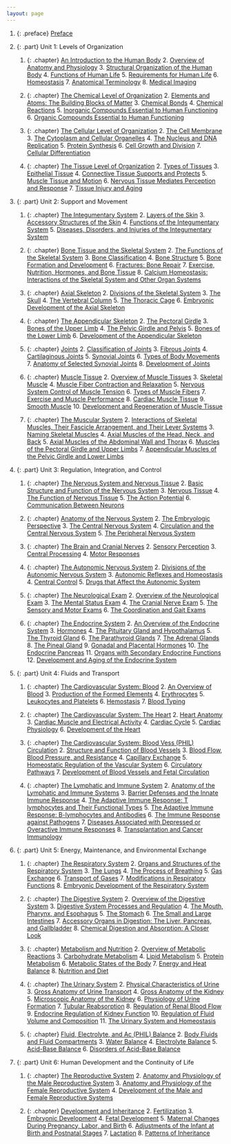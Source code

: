 ```yaml
---
layout: page
---
```


1.  {: .preface} [Preface](contents/m46844.md)
2.  {: .part} Unit 1: Levels of Organization
    1.  {: .chapter} [An Introduction to the Human Body](contents/m45981.md)
        2. [Overview of Anatomy and Physiology](contents/m45983.md)
        3. [Structural Organization of the Human Body](contents/m45985.md)
        4. [Functions of Human Life](contents/m45986.md)
        5. [Requirements for Human Life](contents/m45988.md)
        6. [Homeostasis](contents/m45989.md)
        7. [Anatomical Terminology](contents/m45990.md)
        8. [Medical Imaging](contents/m45991.md)

    2.  {: .chapter} [The Chemical Level of Organization](contents/m45996.md)
        2. [Elements and Atoms: The Building Blocks of Matter](contents/m45998.md)
        3. [Chemical Bonds](contents/m46000.md)
        4. [Chemical Reactions](contents/m46004.md)
        5. [Inorganic Compounds Essential to Human Functioning](contents/m46006.md)
        6. [Organic Compounds Essential to Human Functioning](contents/m46008.md)

    3.  {: .chapter} [The Cellular Level of Organization](contents/m46016.md)
        2. [The Cell Membrane](contents/m46021.md)
        3. [The Cytoplasm and Cellular Organelles](contents/m46023.md)
        4. [The Nucleus and DNA Replication](contents/m46073.md)
        5. [Protein Synthesis](contents/m46032.md)
        6. [Cell Growth and Division](contents/m46034.md)
        7. [Cellular Differentiation](contents/m46036.md)

    4.  {: .chapter} [The Tissue Level of Organization](contents/m46045.md)
        2. [Types of Tissues](contents/m46046.md)
        3. [Epithelial Tissue](contents/m46048.md)
        4. [Connective Tissue Supports and Protects](contents/m46049.md)
        5. [Muscle Tissue and Motion](contents/m46055.md)
        6. [Nervous Tissue Mediates Perception and Response](contents/m46057.md)
        7. [Tissue Injury and Aging](contents/m46058.md)

3.  {: .part} Unit 2: Support and Movement
    1.  {: .chapter} [The Integumentary System](contents/m46059.md)
        2. [Layers of the Skin](contents/m46060.md)
        3. [Accessory Structures of the Skin](contents/m46062.md)
        4. [Functions of the Integumentary System](contents/m46064.md)
        5. [Diseases, Disorders, and Injuries of the Integumentary System](../.md.xh.md)

    2.  {: .chapter} [Bone Tissue and the Skeletal System](contents/m46290.md)
        2. [The Functions of the Skeletal System](contents/m46341.md)
        3. [Bone Classification](contents/m46282.md)
        4. [Bone Structure](contents/m46281.md)
        5. [Bone Formation and Development](contents/m46301.md)
        6. [Fractures: Bone Repair](contents/m46342.md)
        7. [Exercise, Nutrition, Hormones, and Bone Tissue](contents/m46305.md)
        8. [Calcium Homeostasis: Interactions of the Skeletal System and Other Organ Systems](contents/m46295.md)

    3.  {: .chapter} [Axial Skeleton](contents/m46347.md)
        2. [Divisions of the Skeletal System](contents/m46344.md)
        3. [The Skull](contents/m46355.md)
        4. [The Vertebral Column](contents/m46352.md)
        5. [The Thoracic Cage](contents/m46350.md)
        6. [Embryonic Development of the Axial Skeleton](contents/m46348.md)

    4.  {: .chapter} [The Appendicular Skeleton](contents/m46370.md)
        2. [The Pectoral Girdle](contents/m46374.md)
        3. [Bones of the Upper Limb](contents/m46368.md)
        4. [The Pelvic Girdle and Pelvis](contents/m46375.md)
        5. [Bones of the Lower Limb](contents/m46364.md)
        6. [Development of the Appendicular Skeleton](contents/m46376.md)

    5.  {: .chapter} [Joints](contents/m46402.md)
        2. [Classification of Joints](contents/m46383.md)
        3. [Fibrous Joints](contents/m46403.md)
        4. [Cartilaginous Joints](contents/m46381.md)
        5. [Synovial Joints](contents/m46394.md)
        6. [Types of Body Movements](contents/m46398.md)
        7. [Anatomy of Selected Synovial Joints](contents/m46377.md)
        8. [Development of Joints](contents/m46388.md)

    6.  {: .chapter} [Muscle Tissue](contents/m46450.md)
        2. [Overview of Muscle Tissues](contents/m46473.md)
        3. [Skeletal Muscle](contents/m46476.md)
        4. [Muscle Fiber Contraction and Relaxation](contents/m46447.md)
        5. [Nervous System Control of Muscle Tension](contents/m46470.md)
        6. [Types of Muscle Fibers](contents/m46480.md)
        7. [Exercise and Muscle Performance](contents/m46438.md)
        8. [Cardiac Muscle Tissue](contents/m46404.md)
        9. [Smooth Muscle](contents/m46478.md)
        10. [Development and Regeneration of Muscle Tissue](contents/m46407.md)

    7.  {: .chapter} [The Muscular System](contents/m46492.md)
        2. [Interactions of Skeletal Muscles, Their Fascicle Arrangement, and Their Lever Systems](contents/m46487.md)
        3. [Naming Skeletal Muscles](contents/m46498.md)
        4. [Axial Muscles of the Head, Neck, and Back](contents/m46484.md)
        5. [Axial Muscles of the Abdominal Wall and Thorax](contents/m46485.md)
        6. [Muscles of the Pectoral Girdle and Upper Limbs](contents/m46495.md)
        7. [Appendicular Muscles of the Pelvic Girdle and Lower Limbs](contents/m46482.md)

4.  {: .part} Unit 3: Regulation, Integration, and Control
    1.  {: .chapter} [The Nervous System and Nervous Tissue](contents/m46504.md)
        2. [Basic Structure and Function of the Nervous System](contents/m46500.md)
        3. [Nervous Tissue](contents/m46509.md)
        4. [The Function of Nervous Tissue](contents/m46531.md)
        5. [The Action Potential](contents/m46526.md)
        6. [Communication Between Neurons](contents/m46503.md)

    2.  {: .chapter} [Anatomy of the Nervous System](contents/m46528.md)
        2. [The Embryologic Perspective](contents/m46535.md)
        3. [The Central Nervous System](contents/m46533.md)
        4. [Circulation and the Central Nervous System](contents/m46719.md)
        5. [The Peripheral Nervous System](contents/m46553.md)

    3.  {: .chapter} [The Brain and Cranial Nerves](contents/m46561.md)
        2. [Sensory Perception](contents/m46577.md)
        3. [Central Processing](contents/m46557.md)
        4. [Motor Responses](contents/m46574.md)

    4.  {: .chapter} [The Autonomic Nervous System](contents/m46590.md)
        2. [Divisions of the Autonomic Nervous System](contents/m46582.md)
        3. [Autonomic Reflexes and Homeostasis](contents/m46579.md)
        4. [Central Control](contents/m46581.md)
        5. [Drugs that Affect the Autonomic System](contents/m46587.md)

    5.  {: .chapter} [The Neurological Exam](contents/m46593.md)
        2. [Overview of the Neurological Exam](contents/m46594.md)
        3. [The Mental Status Exam](contents/m46650.md)
        4. [The Cranial Nerve Exam](contents/m46607.md)
        5. [The Sensory and Motor Exams](contents/m46640.md)
        6. [The Coordination and Gait Exams](contents/m46604.md)

    6.  {: .chapter} [The Endocrine System](contents/m46682.md)
        2. [An Overview of the Endocrine System](contents/m46656.md)
        3. [Hormones](contents/m46667.md)
        4. [The Pituitary Gland and Hypothalamus](contents/m46699.md)
        5. [The Thyroid Gland](contents/m46700.md)
        6. [The Parathyroid Glands](contents/m46687.md)
        7. [The Adrenal Glands](contents/m46684.md)
        8. [The Pineal Gland](contents/m46693.md)
        9. [Gonadal and Placental Hormones](contents/m46670.md)
        10. [The Endocrine Pancreas](contents/m46685.md)
        11. [Organs with Secondary Endocrine Functions](contents/m46680.md)
        12. [Development and Aging of the Endocrine System](contents/m46658.md)

5.  {: .part} Unit 4: Fluids and Transport
    1.  {: .chapter} [The Cardiovascular System: Blood](contents/m46703.md)
        2. [An Overview of Blood](contents/m46710.md)
        3. [Production of the Formed Elements](contents/m46691.md)
        4. [Erythrocytes](contents/m46707.md)
        5. [Leukocytes and Platelets](contents/m46701.md)
        6. [Hemostasis](contents/m46705.md)
        7. [Blood Typing](contents/m46708.md)

    2.  {: .chapter} [The Cardiovascular System: The Heart](contents/m46679.md)
        2. [Heart Anatomy](contents/m46676.md)
        3. [Cardiac Muscle and Electrical Activity](contents/m46664.md)
        4. [Cardiac Cycle](contents/m46661.md)
        5. [Cardiac Physiology](contents/m46672.md)
        6. [Development of the Heart](contents/m46673.md)

    3.  {: .chapter} [The Cardiovascular System: Blood Vess (PHIL) Circulation](contents/m46600.md)
        2. [Structure and Function of Blood Vessels](contents/m46597.md)
        3. [Blood Flow, Blood Pressure, and Resistance](contents/m46635.md)
        4. [Capillary Exchange](contents/m46586.md)
        5. [Homeostatic Regulation of the Vascular System](contents/m46603.md)
        6. [Circulatory Pathways](contents/m46646.md)
        7. [Development of Blood Vessels and Fetal Circulation](contents/m46610.md)

    4.  {: .chapter} [The Lymphatic and Immune System](contents/m46573.md)
        2. [Anatomy of the Lymphatic and Immune Systems](contents/m46563.md)
        3. [Barrier Defenses and the Innate Immune Response](contents/m46571.md)
        4. [The Adaptive Immune Response: T lymphocytes and Their Functional Types](contents/m46560.md)
        5. [The Adaptive Immune Response: B-lymphocytes and Antibodies](contents/m46558.md)
        6. [The Immune Response against Pathogens](contents/m46569.md)
        7. [Diseases Associated with Depressed or Overactive Immune Responses](../contents.md6.xhtml.md)
        8. [Transplantation and Cancer Immunology](contents/m46583.md)

6.  {: .part} Unit 5: Energy, Maintenance, and Environmental Exchange
    1.  {: .chapter} [The Respiratory System](contents/m46523.md)
        2. [Organs and Structures of the Respiratory System](contents/m46548.md)
        3. [The Lungs](contents/m46551.md)
        4. [The Process of Breathing](contents/m46549.md)
        5. [Gas Exchange](contents/m46521.md)
        6. [Transport of Gases](contents/m46545.md)
        7. [Modifications in Respiratory Functions](contents/m46524.md)
        8. [Embryonic Development of the Respiratory System](contents/m46518.md)

    2.  {: .chapter} [The Digestive System](contents/m46505.md)
        2. [Overview of the Digestive System](contents/m46506.md)
        3. [Digestive System Processes and Regulation](contents/m46502.md)
        4. [The Mouth, Pharynx, and Esophagus](contents/m46511.md)
        5. [The Stomach](contents/m46517.md)
        6. [The Small and Large Intestines](contents/m46512.md)
        7. [Accessory Organs in Digestion: The Liver, Pancreas, and Gallbladder](contents/m46496.md)
        8. [Chemical Digestion and Absorption: A Closer Look](contents/m46501.md)

    3.  {: .chapter} [Metabolism and Nutrition](contents/m46458.md)
        2. [Overview of Metabolic Reactions](contents/m46489.md)
        3. [Carbohydrate Metabolism](contents/m46451.md)
        4. [Lipid Metabolism](contents/m46462.md)
        5. [Protein Metabolism](contents/m46493.md)
        6. [Metabolic States of the Body](contents/m46466.md)
        7. [Energy and Heat Balance](contents/m46456.md)
        8. [Nutrition and Diet](contents/m46467.md)

    4.  {: .chapter} [The Urinary System](contents/m46430.md)
        2. [Physical Characteristics of Urine](contents/m46432.md)
        3. [Gross Anatomy of Urine Transport](contents/m46427.md)
        4. [Gross Anatomy of the Kidney](contents/m46429.md)
        5. [Microscopic Anatomy of the Kidney](contents/m46431.md)
        6. [Physiology of Urine Formation](contents/m46433.md)
        7. [Tubular Reabsorption](contents/m46443.md)
        8. [Regulation of Renal Blood Flow](contents/m46435.md)
        9. [Endocrine Regulation of Kidney Function](contents/m46424.md)
        10. [Regulation of Fluid Volume and Composition](contents/m46434.md)
        11. [The Urinary System and Homeostasis](contents/m46446.md)

    5.  {: .chapter} [Fluid, Electrolyte, and Ac (PHIL) Balance](contents/m46415.md)
        2. [Body Fluids and Fluid Compartments](contents/m46411.md)
        3. [Water Balance](contents/m46416.md)
        4. [Electrolyte Balance](contents/m46414.md)
        5. [Acid-Base Balance](contents/m46409.md)
        6. [Disorders of Acid-Base Balance](contents/m46413.md)

7.  {: .part} Unit 6: Human Development and the Continuity of Life
    1.  {: .chapter} [The Reproductive System](contents/m46385.md)
        2. [Anatomy and Physiology of the Male Reproductive System](contents/m46400.md)
        3. [Anatomy and Physiology of the Female Reproductive System](contents/m46392.md)
        4. [Development of the Male and Female Reproductive Systems](contents/m46408.md)

    2.  {: .chapter} [Development and Inheritance](contents/m46339.md)
        2. [Fertilization](contents/m46308.md)
        3. [Embryonic Development](contents/m46319.md)
        4. [Fetal Development](contents/m46316.md)
        5. [Maternal Changes During Pregnancy, Labor, and Birth](contents/m46353.md)
        6. [Adjustments of the Infant at Birth and Postnatal Stages](contents/m46335.md)
        7. [Lactation](contents/m46325.md)
        8. [Patterns of Inheritance](contents/m46311.md)
